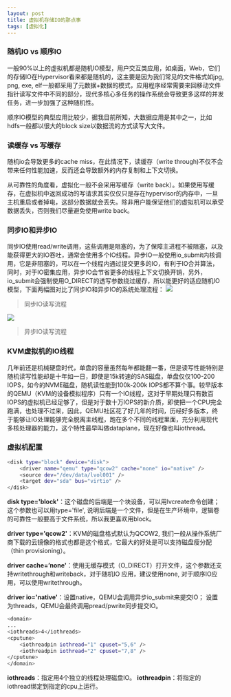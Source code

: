 ```yaml
---
layout: post
title: 虚拟机存储IO的那点事
tags: [虚拟化]
---
```


### 随机IO vs 顺序IO
一般90%以上的虚拟机都是随机IO模型，用户交互类应用，如桌面，Web，它们的存储IO在Hypervisor看来都是随机的，这主要是因为我们常见的文件格式如jpg, png, exe, elf一般都采用了元数据+数据的模式，应用程序经常需要来回移动文件指针读写文件中不同的部分，现代多核心多任务的操作系统会导致更多这样的并发任务，进一步加强了这种随机性。

顺序IO模型的典型应用比较少，据我目前所知，大数据应用是其中之一，比如hdfs一般都以很大的block size以数据流的方式读写大文件。
### 读缓存 vs 写缓存
随机io会导致更多的cache miss，在此情况下，读缓存（write through)不仅不会带来任何性能加速，反而还会导致额外的内存复制和上下文切换。

从可靠性的角度看，虚拟化一般不会采用写缓存（write back）。如果使用写缓存，在虚拟机中返回成功的写请求其实仅仅只是存在hypervisor的内存中，一旦主机重启或者掉电，这部分数据就会丢失。除非用户能保证他们的虚拟机可以承受数据丢失，否则我们尽量避免使用write back。
### 同步IO和异步IO
同步IO使用read/write调用，这些调用是阻塞的，为了保障主进程不被阻塞，以及能获得更大的IO吞吐，通常会使用多个IO线程。异步IO一般使用io_submit内核调用，它是非阻塞的，可以在一个线程内通过提交更多的IO，有利于IO合并算法，同时，对于IO密集应用，异步IO会节省更多的线程上下文切换开销，另外，io_submit会强制使用O_DIRECT的透写参数绕过缓存，所以能更好的适应随机IO模型，下面两幅图对比了同步IO和异步IO的系统处理流程：
![](http://ygjs-static-hz.oss-cn-beijing.aliyuncs.com/images/2018-1-17/5.jpg)

> 同步IO读写流程

![](http://ygjs-static-hz.oss-cn-beijing.aliyuncs.com/images/2018-1-17/6.jpg)

> 异步IO读写流程

### KVM虚拟机的IO线程
几年前还是机械硬盘时代，单盘的容量虽然每年都能翻一番，但是读写性能特别是随机读写性能却是十年如一日，即使是15k转速的SAS磁盘，单盘仅仅100-200 IOPS，如今的NVME磁盘，随机读性能到100k-200k IOPS都不算个事。较早版本的QEMU（KVM的设备模拟程序）只有一个IO线程，这对于早期处理只有数百IOPS的虚拟机已经足够了，但是对于数十万IOPS的新介质，即使把一个CPU完全跑满，也处理不过来，因此，QEMU社区花了好几年的时间，历经好多版本，终于能够让IO处理能够完全脱离主线程，跑在多个不同的线程里面，充分利用现代多核处理器的能力，这个特性最早叫做dataplane，现在好像也叫iothread。

### 虚拟机配置
```sh
<disk type="block" device="disk">
	<driver name="qemu" type="qcow2" cache="none" io="native" />
	<source dev="/dev/data/lvol001" />
	<target dev="sda" bus="virtio" />
</disk>
```

**disk type='block'**：这个磁盘的后端是一个块设备，可以用lvcreate命令创建；这个参数也可以用type='file', 说明后端是一个文件，但是在生产环境中，逻辑卷的可靠性一般要高于文件系统，所以我更喜欢用block。

**driver type='qcow2'**：KVM的磁盘格式默认为QCOW2, 我们一般从操作系统厂商下载的云镜像的格式也都是这个格式，它最大的好处是可以支持磁盘瘦分配（thin provisioning）。

**driver cache=’none'**：使用无缓存模式（O_DIRECT）打开文件，这个参数还支持writethrough和writeback，对于随机IO 应用，建议使用none, 对于顺序IO应用，可以使用writethrough。

**driver io='native'**：设置native，QEMU会调用异步io_submit来提交IO； 设置为threads，QEMU会最终调用pread/pwrite同步提交IO。
```sh
<domain>
...
<iothreads>4</iothreads>
<cputune>
	<iothreadpin iothread="1" cpuset="5,6" />
	<iothreadpin iothread="2" cpuset="7,8" />
</cputune>
</domain>
```
**iothreads**：指定用4个独立的线程处理磁盘IO。
**iothreadpin**：将指定的iothread绑定到指定的cpu上运行。